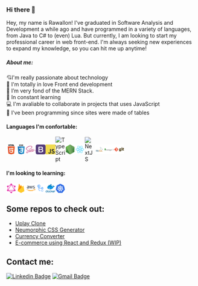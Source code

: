 
### Hi there 👋
Hey, my name is Rawallon! I've graduated in Software Analysis and Development a while ago and have programmed in a variety of languages, from Java to C# to (even) Lua. But currently, I am looking to start my professional career in web front-end. I'm always seeking new experiences to expand my knowledge, so you can hit me up anytime!

##### About me:
:cupid:I'm really passionate about technology
<br/>:purple_heart: I'm totally in love Front end development
<br/>:seedling: I’m very fond of the MERN Stack.
<br/>:pencil: In constant learning
<br/> :computer: I'm avaliable to collaborate in projects that uses JavaScript
<br/>:speech_balloon:&nbsp;I've been programming since sites were made of tables

#### Languages I'm confortable:
<div style="display:flex; align-items: center;">
	<img align="left" alt="HTML5" width="26px" src="https://raw.githubusercontent.com/github/explore/80688e429a7d4ef2fca1e82350fe8e3517d3494d/topics/html/html.png" />
	<img align="left" alt="CSS3" width="26px" src="https://raw.githubusercontent.com/github/explore/80688e429a7d4ef2fca1e82350fe8e3517d3494d/topics/css/css.png" />
	<img align="left" alt="Sass" width="26px" src="https://raw.githubusercontent.com/github/explore/80688e429a7d4ef2fca1e82350fe8e3517d3494d/topics/sass/sass.png" />
	<img align="left" alt="Bootstrap" width="26px" src="https://raw.githubusercontent.com/github/explore/80688e429a7d4ef2fca1e82350fe8e3517d3494d/topics/bootstrap/bootstrap.png" />
	<img align="left" alt="JavaScript" width="26px" src="https://raw.githubusercontent.com/github/explore/80688e429a7d4ef2fca1e82350fe8e3517d3494d/topics/javascript/javascript.png" />
	<img align="left" alt="TypeScript" width="26px" src="https://upload.wikimedia.org/wikipedia/commons/thumb/4/4c/Typescript_logo_2020.svg/1200px-Typescript_logo_2020.svg.png" />
		<img align="left" alt="NodeJS" width="26px" src="https://raw.githubusercontent.com/github/explore/80688e429a7d4ef2fca1e82350fe8e3517d3494d/topics/nodejs/nodejs.png" />
	<img align="left" alt="React" width="26px" src="https://raw.githubusercontent.com/github/explore/80688e429a7d4ef2fca1e82350fe8e3517d3494d/topics/react/react.png" />
  <img align="left" alt="NextJS" width="26px" src="https://upload.wikimedia.org/wikipedia/commons/thumb/8/8e/Nextjs-logo.svg/207px-Nextjs-logo.svg.png" />
	<img align="left" alt="MySQL" width="26px" src="https://raw.githubusercontent.com/github/explore/80688e429a7d4ef2fca1e82350fe8e3517d3494d/topics/mysql/mysql.png" />
		<img align="left" alt="MongoDB" width="26px" src="https://raw.githubusercontent.com/github/explore/80688e429a7d4ef2fca1e82350fe8e3517d3494d/topics/mongodb/mongodb.png" />
	<img align="left" alt="Git" width="26px" src="https://raw.githubusercontent.com/github/explore/80688e429a7d4ef2fca1e82350fe8e3517d3494d/topics/git/git.png" />
</div>

#### I'm looking to learning:
<div style="display:flex; align-items: center;">
  <img align="left" alt="GraphQL" width="26px" src="https://raw.githubusercontent.com/github/explore/80688e429a7d4ef2fca1e82350fe8e3517d3494d/topics/graphql/graphql.png" />
  <img align="left" alt="Firebase" width="26px" src="https://raw.githubusercontent.com/github/explore/80688e429a7d4ef2fca1e82350fe8e3517d3494d/topics/firebase/firebase.png" />
  <img align="left" alt="AWS" width="26px" src="https://raw.githubusercontent.com/github/explore/80688e429a7d4ef2fca1e82350fe8e3517d3494d/topics/aws/aws.png" />
  <img align="left" alt="Github Actions" width="26px" src="https://raw.githubusercontent.com/github/explore/2c7e603b797535e5ad8b4beb575ab3b7354666e1/topics/actions/actions.png" />
	<img align="left" alt="Docker" width="26px" src="https://raw.githubusercontent.com/github/explore/80688e429a7d4ef2fca1e82350fe8e3517d3494d/topics/docker/docker.png" />
  <img align="left" alt="Kubernetes" width="26px" src="https://raw.githubusercontent.com/github/explore/80688e429a7d4ef2fca1e82350fe8e3517d3494d/topics/kubernetes/kubernetes.png" />
</div>

## Some repos to check out:
 - [Uplay Clone](https://github.com/Rawallon/uplay-clone)
 - [Neumorphic CSS Generator](https://github.com/Rawallon/Neumorphic-CSS-Generator)
 - [Currency Converter](https://github.com/Rawallon/currency-converter)
 - [E-commerce using React and Redux (WIP)](https://github.com/Rawallon/Ecommerce-react-redux-app)

## Contact me:

[![Linkedin Badge](https://img.shields.io/badge/-LinkedIn-blue?style=flat-square&logo=Linkedin&logoColor=white&link=[https://www.linkedin.com/in/rawallon-cardoso-380ba01b3/)](https://www.linkedin.com/in/rawallon-cardoso-380ba01b3/)
[![Gmail Badge](https://img.shields.io/badge/-GMail-c14438?style=flat-square&logo=Gmail&logoColor=white&link=mailto:rawallon@gmail.com)](rawallon@gmail.com)
